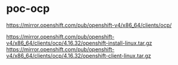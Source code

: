 # poc-ocp
https://mirror.openshift.com/pub/openshift-v4/x86_64/clients/ocp/


https://mirror.openshift.com/pub/openshift-v4/x86_64/clients/ocp/4.16.32/openshift-install-linux.tar.gz
https://mirror.openshift.com/pub/openshift-v4/x86_64/clients/ocp/4.16.32/openshift-client-linux.tar.gz
